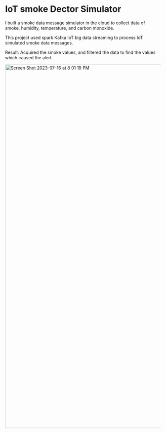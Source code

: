 # IoT smoke Dector Simulator
 I built a smoke data message simulator in the cloud to collect data of smoke, humidity, temperature, and carbon monoxide.

 This project used spark Kafka IoT big data streaming to process IoT simulated smoke data messages.

 Result: Acquired the smoke values, and filtered the data to find the values which caused the alert


<img width="1178" alt="Screen Shot 2023-07-16 at 8 01 19 PM" src="https://github.com/Mina314/IoT-smoke-Dector-Simulator/assets/64227723/96942140-23d1-41ca-a998-f6c66764863f">
